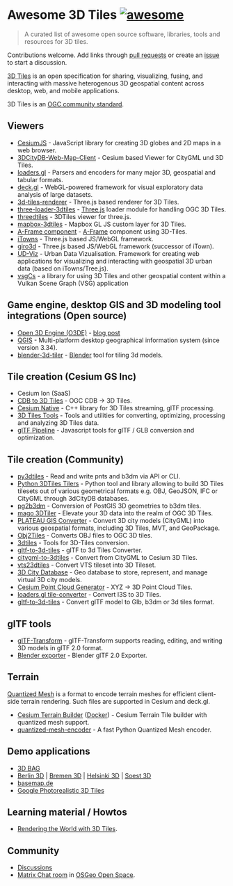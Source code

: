 # Awesome 3D Tiles [![awesome](https://cdn.rawgit.com/sindresorhus/awesome/d7305f38d29fed78fa85652e3a63e154dd8e8829/media/badge.svg)](https://github.com/sindresorhus/awesome)

> A curated list of awesome open source software, libraries, tools and resources for 3D tiles.

Contributions welcome. Add links through [pull requests](https://github.com/pka/awesome-3d-tiles/pulls) or create an [issue](https://github.com/pka/awesome-3d-tiles/issues) to start a discussion.

[3D Tiles](https://github.com/CesiumGS/3d-tiles) is an open specification for sharing, visualizing, fusing, and interacting with massive heterogenous 3D geospatial content across desktop, web, and mobile applications.

3D Tiles is an [OGC community standard](https://www.ogc.org/standard/3dtiles/).

## Viewers

* [CesiumJS](https://github.com/CesiumGS/cesium) - JavaScript library for creating 3D globes and 2D maps in a web browser.
* [3DCityDB-Web-Map-Client](https://github.com/3dcitydb/3dcitydb-web-map) - Cesium based Viewer for CityGML und 3D Tiles.
* [loaders.gl](https://loaders.gl/docs/specifications/category-3d-tiles) - Parsers and encoders for many major 3D, geospatial and tabular formats.
* [deck.gl](https://deck.gl/docs/api-reference/geo-layers/tile-3d-layer) - WebGL-powered framework for visual exploratory data analysis of large datasets.
* [3d-tiles-renderer](https://github.com/NASA-AMMOS/3DTilesRendererJS) - Three.js based renderer for 3D Tiles.
* [three-loader-3dtiles](https://github.com/nytimes/three-loader-3dtiles) - [Three.js](https://threejs.org/) loader module for handling OGC 3D Tiles.
* [threedtiles](https://github.com/ebeaufay/3DTilesViewer) - 3DTiles viewer for three.js.
* [mapbox-3dtiles](https://github.com/Geodan/mapbox-3dtiles) - Mapbox GL JS custom layer for 3D Tiles.
* [A-Frame component](https://github.com/nytimes/aframe-loader-3dtiles-component) - [A-Frame](https://aframe.io/) component using 3D-Tiles.
* [iTowns](https://github.com/iTowns/itowns) - Three.js based JS/WebGL framework.
* [giro3d](https://gitlab.com/giro3d/giro3d) - Three.js based JS/WebGL framework (successor of iTown).
* [UD-Viz](https://github.com/VCityTeam/UD-Viz) - Urban Data Vizualisation. Framework for creating web applications for visualizing and interacting with geospatial 3D urban data (based on iTowns/Tree.js).
* [vsgCs](https://github.com/timoore/vsgCs) - a library for using 3D Tiles and other geospatial content within a Vulkan Scene Graph (VSG) application

## Game engine, desktop GIS and 3D modeling tool integrations (Open source)

* [Open 3D Engine (O3DE)](https://www.o3de.org/) - [blog post](https://cesium.com/blog/2022/02/16/announcing-cesium-for-o3de/)
* [QGIS](https://www.qgis.org/) - Multi-platform desktop geographical information system (since version 3.34).
* [blender-3d-tiler](https://gitee.com/cesium_processing/blender-3d-tiler) - [Blender](https://www.blender.org/) tool for tiling 3d models.

## Tile creation (Cesium GS Inc)

* Cesium Ion (SaaS)
* [CDB to 3D Tiles](https://github.com/CesiumGS/cdb-to-3dtiles) - OGC CDB → 3D Tiles.
* [Cesium Native](https://github.com/CesiumGS/cesium-native) - C++ library for 3D Tiles streaming, glTF processing.
* [3D Tiles Tools](https://github.com/CesiumGS/3d-tiles-tools) - Tools and utilities for converting, optimizing, processing and analyzing 3D Tiles data.
* [glTF Pipeline](https://github.com/CesiumGS/gltf-pipeline) - Javascript tools for glTF / GLB conversion and optimization.

## Tile creation (Community)

* [py3dtiles](https://gitlab.com/Oslandia/py3dtiles) - Read and write pnts and b3dm via API or CLI.
* [Python 3DTiles Tilers](https://github.com/VCityTeam/py3dtilers) - Python tool and library allowing to build 3D Tiles tilesets out of various geometrical formats e.g. OBJ, GeoJSON, IFC or CityGML through 3dCityDB databases.
* [pg2b3dm](https://github.com/Geodan/pg2b3dm) - Conversion of PostGIS 3D geometries to b3dm tiles.
* [mago 3DTiler](https://github.com/Gaia3D/mago-3d-tiler) - Elevate your 3D data into the realm of OGC 3D Tiles.
* [PLATEAU GIS Converter](https://github.com/MIERUNE/plateau-gis-converter) - Convert 3D city models (CityGML) into various geospatial formats, including 3D Tiles, MVT, and GeoPackage.
* [Obj2Tiles](https://github.com/OpenDroneMap/Obj2Tiles) - Converts OBJ files to OGC 3D tiles.
* [3dtiles](https://github.com/fanvanzh/3dtiles) - Tools for 3D-Tiles conversion.
* [gltf-to-3d-tiles](https://github.com/dreamergz/gltf-to-3d-tiles) - glTF to 3d Tiles Converter.
* [citygml-to-3dtiles](https://github.com/njam/citygml-to-3dtiles) - Convert from CityGML to Cesium 3D Tiles.
* [vts23dtiles](https://github.com/melowntech/vts-tools) - Convert VTS tileset into 3D Tileset.
* [3D City Database](https://www.3dcitydb.org/) - Geo database to store, represent, and manage virtual 3D city models.
* [Cesium Point Cloud Generator](https://github.com/tum-gis/cesium-point-cloud-generator) - XYZ → 3D Point Cloud Tiles.
* [loaders.gl tile-converter](https://loaders.gl/docs/modules/tile-converter/cli-reference/tile-converter) - Convert I3S to 3D Tiles.
* [gltf-to-3d-tiles](https://github.com/xuzhusheng/gltf-to-3d-tiles) - Convert glTF model to Glb, b3dm or 3d tiles format.

## glTF tools

* [glTF-Transform](https://gltf-transform.donmccurdy.com/cli.html) - glTF-Transform supports reading, editing, and writing 3D models in glTF 2.0 format.
* [Blender exporter](https://docs.blender.org/manual/en/latest/addons/import_export/scene_gltf2.html#extensions) - Blender glTF 2.0 Exporter.

## Terrain

[Quantized Mesh](https://github.com/CesiumGS/quantized-mesh) is a format to encode terrain meshes for efficient client-side terrain rendering. Such files are supported in Cesium and deck.gl.

* [Cesium Terrain Builder](https://github.com/ahuarte47/cesium-terrain-builder/tree/master-quantized-mesh) ([Docker](https://github.com/tum-gis/cesium-terrain-builder-docker)) - Cesium Terrain Tile builder with quantized mesh support.
* [quantized-mesh-encoder](https://github.com/kylebarron/quantized-mesh-encoder) - A fast Python Quantized Mesh encoder.

## Demo applications

* [3D BAG](https://3dbag.nl/en/viewer)
* [Berlin 3D](https://berlin.virtualcitymap.de/#) | [Bremen 3D](https://bremen.virtualcitymap.de/#/) | [Helsinki 3D](https://kartta.hel.fi/3d/#/) | [Soest 3D](https://soest.virtualcitymap.de/#/)
* [basemap.de](https://basemap.de/beta/)
* [Google Photorealistic 3D Tiles](https://developers.google.com/maps/documentation/tile/3d-tiles)

## Learning material / Howtos

* [Rendering the World with 3D Tiles](https://cesium.com/learn/presentations/#rendering-the-world-with-3d-tiles).

## Community

* [Discussions](https://github.com/pka/awesome-3d-tiles/discussions)
* [Matrix Chat room](https://matrix.to/#/#3d-tiles:matrix.org) in [OSGeo Open Space](https://matrix.to/#/#osgeo:osgeo.org).
